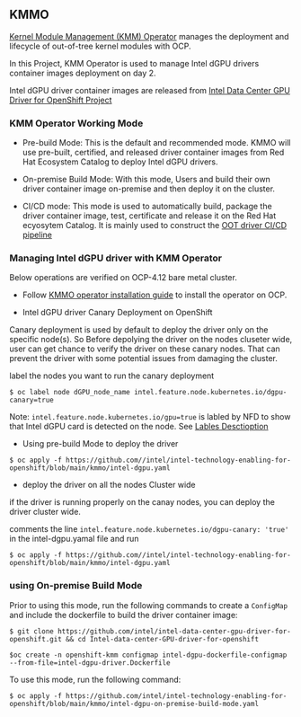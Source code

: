 ## KMMO
[Kernel Module Management (KMM) Operator](https://github.com/rh-ecosystem-edge/kernel-module-management) manages the deployment and lifecycle of out-of-tree kernel modules with OCP.

In this Project, KMM Operator is used to manage Intel dGPU drivers container images deployment on day 2.

Intel dGPU driver container images are released from [Intel Data Center GPU Driver for OpenShift Project](https://github.com/intel/intel-data-center-gpu-driver-for-openshift/tree/main/release#intel-data-center-gpu-driver-container-images-for-openshift-release)

### KMM Operator Working Mode 

* Pre-build Mode: This is the default and recommended mode. KMMO will use pre-built, certified, and released driver container images from Red Hat Ecosystem Catalog to deploy Intel dGPU drivers.

* On-premise Build Mode: With this mode, Users and build their own driver container image on-premise and then deploy it on the cluster.

* CI/CD mode: This mode is used to automatically build, package the driver container image, test, certificate and release it on the Red Hat ecyosytem Catalog. It is mainly used to construct the [OOT driver CI/CD pipeline](https://github.com/intel/intel-data-center-gpu-driver-for-openshift/tree/main/pipeline#deploy-oot-driver-cicd-pipeline-on-openshift-cluster) 

### Managing Intel dGPU driver with KMM Operator

Below operations are verified on OCP-4.12 bare metal cluster.

* Follow [KMMO operator installation guide](https://docs.openshift.com/container-platform/4.12/hardware_enablement/kmm-kernel-module-management.html#kmm-install-using-web-console_kernel-module-management-operator) to install the operator on OCP.

* Intel dGPU driver Canary Deployment on OpenShift

Canary deployment is used by default to deploy the driver only on the specific node(s). So Before depolying the driver on the nodes cluseter wide, user can get chance to verify the driver on these canary nodes. That can prevent the driver with some potential issues from damaging the cluster. 

label the nodes you want to run the canary deployment

```$ oc label node dGPU_node_name intel.feature.node.kubernetes.io/dgpu-canary=true```

Note: `intel.feature.node.kubernetes.io/gpu=true` is labled by NFD to show that Intel dGPU card is detected on the node. See [Lables Desctioption](/nfd/README.md#labels-description)

* Using pre-build Mode to deploy the driver

```$ oc apply -f https://github.com//intel/intel-technology-enabling-for-openshift/blob/main/kmmo/intel-dgpu.yaml```

* deploy the driver on all the nodes Cluster wide

if the driver is running properly on the canay nodes, you can deploy the driver cluster wide.

comments the line `intel.feature.node.kubernetes.io/dgpu-canary: 'true'` in the intel-dgpu.yamal file and run

```$ oc apply -f https://github.com//intel/intel-technology-enabling-for-openshift/blob/main/kmmo/intel-dgpu.yaml```

### using On-premise Build Mode

Prior to using this mode, run the following commands to create a `ConfigMap` and include the dockerfile to build the driver container image:

```$ git clone https://github.com/intel/intel-data-center-gpu-driver-for-openshift.git && cd Intel-data-center-GPU-driver-for-openshift```

```$oc create -n openshift-kmm configmap intel-dgpu-dockerfile-configmap --from-file=intel-dgpu-driver.Dockerfile```

To use this mode, run the following command:

```$ oc apply -f https://github.com/intel/intel-technology-enabling-for-openshift/blob/main/kmmo/intel-dgpu-on-premise-build-mode.yaml```
